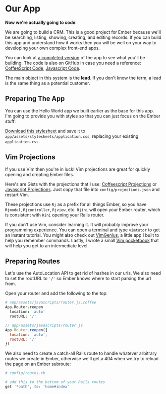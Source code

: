 # Our App

**Now we're actually going to code**.

We are going to build a CRM. This is a good project for Ember because we'll be searching, listing, showing, creating, and editing records. If you can build this app and understand how it works then you will be well on your way to developing your own complex front-end apps.

You can look at [a completed version](http://embercrm.herokuapp.com) of the app to see what you'll be building. The code is also on GitHub in case you need a reference: [CoffeeScript Code](https://github.com/vicramon/ember-crm), [Javascript Code](https://github.com/vicramon/ember-crm-js).

The main object in this system is the **lead**. If you don't know the term, a lead is the same thing as a potential customer.

## Preparing The App

You can use the Hello World app we built earlier as the base for this app. I'm going to provide you with styles so that you can just focus on the Ember stuff:

[Download this stylesheet](https://gist.githubusercontent.com/vicramon/a6cc84a06cf92f4aa191/raw/be5d148eaaf1b28d56d6e57e1653ff3f43158192/application.css) and save it to `app/assets/stylesheets/application.css`, replacing your existing `application.css`.

## Vim Projections

If you use Vim then you're in luck! Vim projections are great for quickly opening and creating Ember files.

Here's are Gists with the projections that I use: [Coffeescript Projections](https://gist.github.com/vicramon/6488603) or [Javascript Projections](https://gist.github.com/vicramon/b626f24df31a1f64780b). Just copy that file into `config/projections.json` and restart Vim.

These projections use `Rj` as a prefix for all things Ember, so you have `Rjmodel`, `Rjcontroller`, `Rjview`, etc. `Rjini` will open your Ember router, which is consistent with `Rini` opening your Rails router.

If you don't use Vim, consider learning it. It will probably improve your programming experience. You can open a terminal and type `vimtutor` to get an instant tutorial. You might also check out [VimGenius](http://vimgenius.com), a little app I built to help you remember commands. Lastly, I wrote a small [Vim pocketbook](https://github.com/vicramon/vim-tutorial/blob/master/vim-tutorial.txt) that will help you get to an intermediate level.

## Preparing Routes

Let's use the AutoLocation API to get rid of hashes in our urls. We also need to set the rootURL to `'/'` so Ember knows where to start parsing the url from.

Open your router and add the following to the top:

```coffee
# app/assets/javascripts/router.js.coffee
App.Router.reopen
  location: 'auto'
  rootURL: '/'
```
```javascript
// app/assets/javascripts/router.js
App.Router.reopen({
  location: 'auto',
  rootURL: '/'
})
```

We also need to create a catch-all Rails route to handle whatever arbitrary routes we create in Ember, otherwise we'll get a 404 when we try to reload the page on an Ember subroute:

```ruby
# config/routes.rb

# add this to the bottom of your Rails routes
get '*path', to: 'home#index'
```
